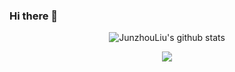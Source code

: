 ### Hi there 👋

<!--
**JunzhouLiu/JunzhouLiu** is a ✨ _special_ ✨ repository because its `README.md` (this file) appears on your GitHub profile.

Here are some ideas to get you started:

- 🔭 I’m currently working on ...
- 🌱 I’m currently learning Golang/Spring
- 👯 I’m looking to collaborate on ...
- 🤔 I’m looking for help with ...
- 💬 Ask me about ...
- 📫 How to reach me: ...
- 😄 Pronouns: ...
- ⚡ Fun fact: ...
-->

<div align="center"> 
  
![JunzhouLiu's github stats](https://github-readme-stats.vercel.app/api?username=JunzhouLiu&show_icons=true)

<a href="https://github.com/JunzhouLiu/BILIBILI-HELPER">
  <img align="center" src="https://github-readme-stats.vercel.app/api/pin/?username=JunzhouLiu&repo=BILIBILI-HELPER" />
</a>
</div>


